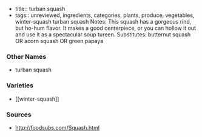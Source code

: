 - title:: turban squash
- tags:: unreviewed, ingredients, categories, plants, produce, vegetables, winter-squash
turban squash Notes: This squash has a gorgeous rind, but ho-hum flavor. It makes a good centerpiece, or you can hollow it out and use it as a spectacular soup tureen. Substitutes: butternut squash OR acorn squash OR green papaya

### Other Names

* turban squash

### Varieties

* [[winter-squash]]

### Sources
* http://foodsubs.com/Squash.html
